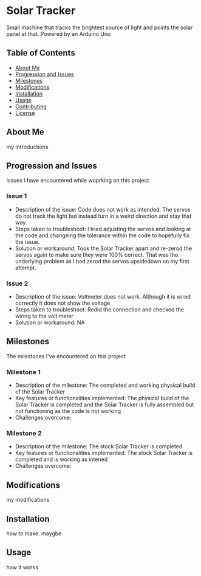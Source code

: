 # Solar Tracker

Small machine that tracks the brightest source of light and points the solar panel at that. Powered by an Arduino Uno

## Table of Contents

- [About Me](#about-me)
- [Progression and Issues](#progression-and-issues)
- [Milestones](#milestones)
- [Modifications](#modifications)
- [Installation](#installation)
- [Usage](#usage)
- [Contributing](#contributing)
- [License](#license)

## About Me

my introductions

## Progression and Issues

Issues I have encountered while woprking on this project

### Issue 1
- Description of the issue: Code does not work as intended. The servos do not track the light but instead turn in a weird direction and stay that way.
- Steps taken to troubleshoot: I tried adjusting the servos and looking at the code and changeing the tolerance within the code to hopefully fix the issue.
- Solution or workaround: Took the Solar Tracker apart and re-zerod the servos again to make sure they were 100% correct. That was the underlying problem as I had zerod the servos upsidedown on my first attempt.

### Issue 2
- Description of the issue: Voltmeter does not work. Although it is wired correctly it does not show the voltage 
- Steps taken to troubleshoot: Redid the connection and checked the wiring to the volt meter
- Solution or workaround: NA

## Milestones

The milestones I've encountered on this project 

### Milestone 1
- Description of the milestone: The completed and working physical build of the Solar Tracker
- Key features or functionalities implemented: The physical build of the Solar Tracker is completed and the Solar Tracker is fully assembled but not functioning as the code is not working
- Challenges overcome: 

### Milestone 2
- Description of the milestone: The stock Solar Tracker is completed
- Key features or functionalities implemented: The stock Solar Tracker is completed and is working as intened
- Challenges overcome: 

## Modifications

my modifications

## Installation

how to make. maygbe

## Usage

how it works

